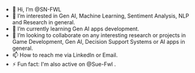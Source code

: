 - 👋 Hi, I’m @SN-FWL
- 👀 I’m interested in Gen AI, Machine Learning, Sentiment Analysis, NLP and Research in general.
- 🌱 I’m currently learning Gen AI apps development.
- 💞️ I’m looking to collaborate on  any interesting research or projects in Game Development, Gen AI, Decision Support Systems or AI apps in general.
- 📫 How to reach me via LinkedIn or Email.
- ⚡ Fun fact: I'm also active on @Sue-Fwl .
<!---
SN-FWL/SN-FWL is a ✨ special ✨ repository because its `README.md` (this file) appears on your GitHub profile.
You can click the Preview link to take a look at your changes.
--->
